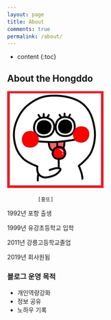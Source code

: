 ```yaml
---
layout: page
title: About
comments: true
permalink: /about/
---
```


* content
{:toc}

## About the Hongddo

![Menu](/static/img/hongddo.jpg)

              [홍또]

1992년 포항 출생

1999년 유강초등학교 입학

2011년 강릉고등학교졸업 

2019년 회사원됨

### 블로그 운영 목적
* 개인역량강화
* 정보 공유
* 노하우 기록




